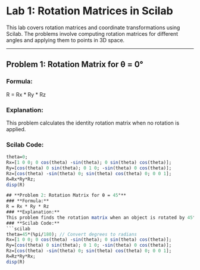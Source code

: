 # Lab 1: Rotation Matrices in Scilab

This lab covers rotation matrices and coordinate transformations using Scilab. The problems involve computing rotation matrices for different angles and applying them to points in 3D space.

---

## **Problem 1: Rotation Matrix for θ = 0°**
### **Formula:**
R = Rx * Ry * Rz
### **Explanation:**  
This problem calculates the identity rotation matrix when no rotation is applied.

### **Scilab Code:**
```scilab
theta=0;
Rx=[1 0 0; 0 cos(theta) -sin(theta); 0 sin(theta) cos(theta)];
Ry=[cos(theta) 0 sin(theta); 0 1 0; -sin(theta) 0 cos(theta)];
Rz=[cos(theta) -sin(theta) 0; sin(theta) cos(theta) 0; 0 0 1];
R=Rx*Ry*Rz;
disp(R)

## **Problem 2: Rotation Matrix for θ = 45°**
### **Formula:**
R = Rx * Ry * Rz
### **Explanation:**  
This problem finds the rotation matrix when an object is rotated by 45°.
### **Scilab Code:**
```scilab
theta=45*(%pi/180); // Convert degrees to radians
Rx=[1 0 0; 0 cos(theta) -sin(theta); 0 sin(theta) cos(theta)];
Ry=[cos(theta) 0 sin(theta); 0 1 0; -sin(theta) 0 cos(theta)];
Rz=[cos(theta) -sin(theta) 0; sin(theta) cos(theta) 0; 0 0 1];
R=Rz*Ry*Rx;
disp(R)
